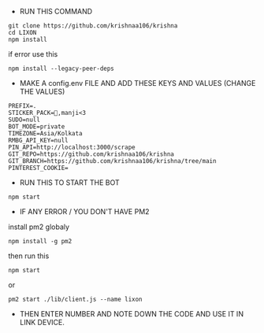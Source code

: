 * RUN THIS COMMAND 

```
git clone https://github.com/krishnaa106/krishna
cd LIXON
npm install
``` 
if error use this
```
npm install --legacy-peer-deps
``` 

* MAKE A config.env FILE AND ADD THESE KEYS AND VALUES (CHANGE THE VALUES)

```
PREFIX=.
STICKER_PACK=🔫,manji<3
SUDO=null
BOT_MODE=private
TIMEZONE=Asia/Kolkata
RMBG_API_KEY=null
PIN_API=http://localhost:3000/scrape
GIT_REPO=https://github.com/krishnaa106/krishna
GIT_BRANCH=https://github.com/krishnaa106/krishna/tree/main
PINTEREST_COOKIE=
```

* RUN THIS TO START THE BOT

```
npm start
```

* IF ANY ERROR / YOU DON'T HAVE PM2

install pm2 globaly
```
npm install -g pm2

```
then run this
```
npm start
```
or
```
pm2 start ./lib/client.js --name lixon
```

* THEN ENTER NUMBER AND NOTE DOWN THE CODE AND USE IT IN LINK DEVICE.